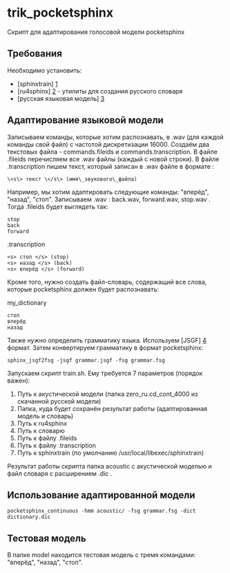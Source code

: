 trik_pocketsphinx
================================

Скрипт для адаптирования голосовой модели pocketsphinx

Требования
-------------------------
Необходимо установить:

* [sphinxtrain] [1]
* [ru4sphinx] [2]  - утилиты для создания русского словаря
* [русская языковая модель] [3] 

Адаптирование языковой модели
-------------------------

Записываем команды, которые хотим распознавать, в .wav (для каждой команды свой файл) с частотой дискретизации 16000. 
Создаём два текстовых файла - commands.fileids и commands.transcription.
В файле .fileids перечисляем все .wav файлы (каждый с новой строки). 
В файле .transcription пишем текст, который записан в .wav файле в формате : 

	\<s\> текст \</s\> (имя\_звукового\_файла)

Например, мы хотим адаптировать следующие команды: "вперёд", "назад", "стоп". Записываем .wav : back.wav, forward.wav, stop.wav .
Тогда .fileids будет выглядеть так:

	stop
	back
	forward

.transcription

	<s> стоп </s> (stop)
	<s> назад </s> (back)
	<s> вперёд </s> (forward)

Кроме того, нужно создать файл-словарь, содержащий все слова, которые pocketsphinx должен будет распознавать:

my_dictionary

	стоп
	вперёд
	назад

Также нужно определить грамматику языка. Используем [JSGF] [4] формат. Затем конвертируем грамматику в формат pocketsphinx: 

	sphinx_jsgf2fsg -jsgf grammar.jsgf -fsg grammar.fsg

Запускаем скрипт train.sh. Ему требуется 7 параметров (порядок важен):
1. Путь к акустической модели (папка zero\_ru.cd\_cont\_4000 из скачанной русской модели) <br />
2. Папка, куда будет сохранён результат работы (адаптированная модель и словарь)
3. Путь к ru4sphinx
4. Путь к словарю
5. Путь к файлу .fileids
6. Путь к файлу .transcription
7. Путь к sphinxtrain (по умолчанию /usr/local/libexec/sphinxtrain)

Результат работы скрипта папка acoustic с акустической моделью и файл словаря с расширением .dic .

Использование адаптированной модели
------------------------------------

	pocketsphinx_continuous -hmm acoustic/ -fsg grammar.fsg -dict dictionary.dic

Тестовая модель
----------------

В папке model находится тестовая модель с тремя командами: "вперёд", "назад", "стоп".


[1]: http://sourceforge.net/projects/cmusphinx/files/sphinxtrain/1.0.8/   "sphinxtrain"
[2]: https://github.com/zamiron/ru4sphinx "ru4sphinx"
[3]: http://sourceforge.net/projects/cmusphinx/files/Acoustic%20and%20Language%20Models/Russian%20Audiobook%20Morphology%20Zero/ "language model"
[4]: http://cmusphinx.sourceforge.net/sphinx4/javadoc/edu/cmu/sphinx/jsgf/JSGFGrammar.html "JSFG"
